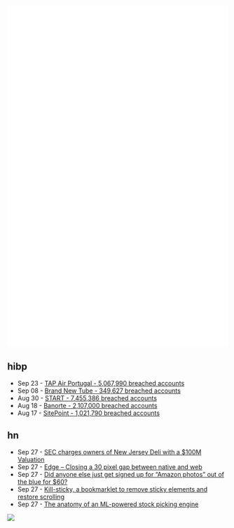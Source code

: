 ![Metrics](https://raw.githubusercontent.com/phixion/phixion/master/metrics.svg)

## hibp

<!--
for https://github.com/phixion/phixion/blob/main/.github/workflows/feeds.yml
-->
<!--START_SECTION:haveibeenpwnd-->
- Sep 23 - [TAP Air Portugal - 5,067,990 breached accounts](https://haveibeenpwned.com/PwnedWebsites#TAPAirPortugal)
- Sep 08 - [Brand New Tube - 349,627 breached accounts](https://haveibeenpwned.com/PwnedWebsites#BrandNewTube)
- Aug 30 - [START - 7,455,386 breached accounts](https://haveibeenpwned.com/PwnedWebsites#Start)
- Aug 18 - [Banorte - 2,107,000 breached accounts](https://haveibeenpwned.com/PwnedWebsites#Banorte)
- Aug 17 - [SitePoint - 1,021,790 breached accounts](https://haveibeenpwned.com/PwnedWebsites#SitePoint)
<!--END_SECTION:haveibeenpwnd-->

## hn

<!--
for https://github.com/phixion/phixion/blob/main/.github/workflows/feeds.yml
-->
<!--START_SECTION:hn-->
- Sep 27 - [SEC charges owners of New Jersey Deli with a $100M Valuation](https://www.sec.gov/news/press-release/2022-172)
- Sep 27 - [Edge – Closing a 30 pixel gap between native and web](https://blogs.windows.com/msedgedev/2022/09/27/closing-pixel-gap-native-web-window-controls-overlay/)
- Sep 27 - [Did anyone else just get signed up for “Amazon photos” out of the blue for $60?](https://news.ycombinator.com/item?id=32998673)
- Sep 27 - [Kill-sticky, a bookmarklet to remove sticky elements and restore scrolling](https://github.com/t-mart/kill-sticky)
- Sep 27 - [The anatomy of an ML-powered stock picking engine](https://principiamundi.com/posts/didact-anatomy/)
<!--END_SECTION:hn-->

<!--
for https://yhype.me
-->
![](https://hit.yhype.me/github/profile?user_id=13013670)
